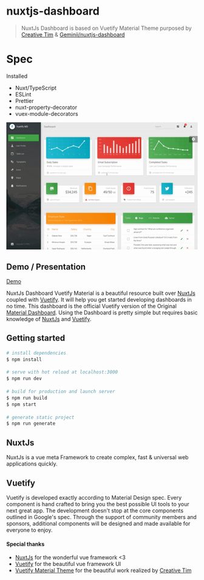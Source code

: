 # nuxtjs-dashboard

> NuxtJs Dashboard is based on Vuetify Material Theme purposed by [Creative Tim](https://www.creative-tim.com/) & [Geminii/nuxtjs-dashboard](https://github.com/Geminii/nuxtjs-dashboard)

# Spec
Installed
- Nuxt/TypeScript
- ESLint
- Prettier
- nuxt-property-decorator
- vuex-module-decorators


![Product Gif](./client/static/vuetify-material-dashboard.gif)

## Demo / Presentation
[Demo](https://jolly-newton-800592.netlify.com/)

NuxtJs Dashboard Vuetify Material is a beautiful resource built over [NuxtJs](https://nuxtjs.org/) coupled with [Vuetify](https://vuetifyjs.com/en/). It will help you get started developing dashboards in no time. 
This dashboard is the official Vuetify version of the Original [Material Dashboard](https://www.creative-tim.com/product/material-dashboard). Using the Dashboard is pretty simple but requires basic knowledge of [NuxtJs](https://nuxtjs.org/) and [Vuetify](https://vuetifyjs.com/en/).

## Getting started

``` bash
# install dependencies
$ npm install

# serve with hot reload at localhost:3000
$ npm run dev

# build for production and launch server
$ npm run build
$ npm start

# generate static project
$ npm run generate
```


## NuxtJs
NuxtJs is a vue meta Framework to create complex, fast & universal web applications quickly.

## Vuetify
Vuetify is developed exactly according to Material Design spec. Every component is hand crafted to bring you the best possible UI tools to your next great app. The development doesn't stop at the core components outlined in Google's spec. Through the support of community members and sponsors, additional components will be designed and made available for everyone to enjoy.

#### Special thanks
- [NuxtJs](https://nuxtjs.org/) for the wonderful vue framework <3
- [Vuetify](https://vuetifyjs.com/en/) for the beautiful vue framework UI
- [Vuetify Material Theme](https://www.creative-tim.com/product/vuetify-material-dashboard?ref=vuetifyjs.com) for the beautiful work realized by [Creative Tim](https://www.creative-tim.com/)

